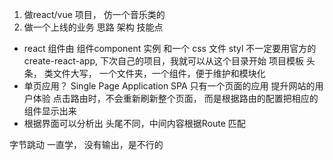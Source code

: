 1. 做react/vue 项目， 仿一个音乐类的
2. 做一个上线的业务 思路 架构 技能点

- react 组件由 组件component 实例 和一个 css 文件 styl
不一定要用官方的 create-react-app, 下次自己的项目，我就可以从这个目录开始 项目模板
头条，
类文件大写， 一个文件夹，一个组件，便于维护和模块化
- 单页应用？ Single Page Application  SPA
  只有一个页面的应用
  提升网站的用户体验
  点击路由时，不会重新刷新整个页面， 而是根据路由的配置把相应的组件显示出来  
- 根据界面可以分析出 头尾不同，中间内容根据Route 匹配 





字节跳动
一直学， 没有输出，是不行的
